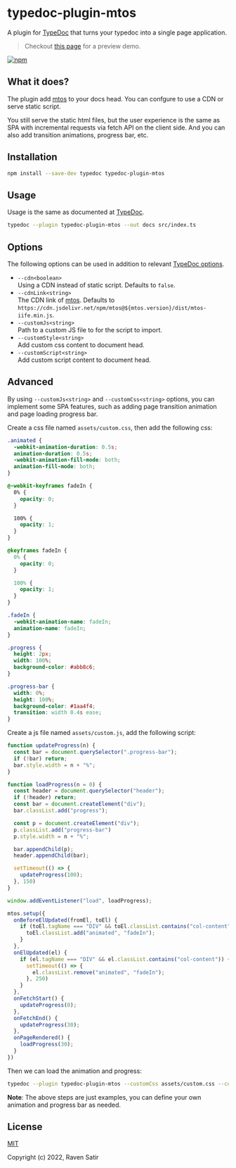 # typedoc-plugin-mtos

A plugin for [TypeDoc](https://github.com/TypeStrong/typedoc) that turns your typedoc into a single page application.

> Checkout [this page](https://voorjaar.github.io/typedoc-plugin-mtos/) for a preview demo.

[![npm](https://img.shields.io/npm/v/typedoc-plugin-mtos.svg)](https://www.npmjs.com/package/typedoc-plugin-mtos)

## What it does?

The plugin add [mtos](https://github.com/voorjaar/mtos) to your docs head. You can confgure to use a CDN or serve static script.

You still serve the static html files, but the user experience is the same as SPA with incremental requests via fetch API on the client side. And you can also add transition animations, progress bar, etc.

## Installation

```bash
npm install --save-dev typedoc typedoc-plugin-mtos
```

## Usage

Usage is the same as documented at [TypeDoc](https://typedoc.org/guides/installation/#command-line-interface).

```bash
typedoc --plugin typedoc-plugin-mtos --out docs src/index.ts
```

## Options

The following options can be used in addition to relevant [TypeDoc options](https://typedoc.org/guides/options/).

- `--cdn<boolean>`<br>
  Using a CDN instead of static script. Defaults to `false`.
- `--cdnLink<string>`<br>
  The CDN link of [mtos](https://github.com/voorjaar/mtos). Defaults to `https://cdn.jsdelivr.net/npm/mtos@${mtos.version}/dist/mtos-iife.min.js`.
- `--customJs<string>`<br>
  Path to a custom JS file to for the script to import.
- `--customStyle<string>`<br>
  Add custom css content to document head.
- `--customScript<string>`<br>
  Add custom script content to document head.

## Advanced

By using `--customJs<string>` and `--customCss<string>` options, you can implement some SPA features, such as adding page transition animation and page loading progress bar.

Create a css file named `assets/custom.css`, then add the following css:

```css
.animated {
  -webkit-animation-duration: 0.5s;
  animation-duration: 0.5s;
  -webkit-animation-fill-mode: both;
  animation-fill-mode: both;
}

@-webkit-keyframes fadeIn {
  0% {
    opacity: 0;
  }

  100% {
    opacity: 1;
  }
}

@keyframes fadeIn {
  0% {
    opacity: 0;
  }

  100% {
    opacity: 1;
  }
}

.fadeIn {
  -webkit-animation-name: fadeIn;
  animation-name: fadeIn;
}

.progress {
  height: 2px;
  width: 100%;
  background-color: #abb8c6;
}

.progress-bar {
  width: 0%;
  height: 100%;
  background-color: #1aa4f4;
  transition: width 0.4s ease;
}
```

Create a js file named `assets/custom.js`, add the following script:

```js
function updateProgress(n) {
  const bar = document.querySelector(".progress-bar");
  if (!bar) return;
  bar.style.width = n + "%";
}

function loadProgress(n = 0) {
  const header = document.querySelector("header");
  if (!header) return;
  const bar = document.createElement("div");
  bar.classList.add("progress");

  const p = document.createElement("div");
  p.classList.add("progress-bar")
  p.style.width = n + "%";

  bar.appendChild(p);
  header.appendChild(bar);

  setTimeout(() => {
    updateProgress(100);
  }, 150)
}

window.addEventListener("load", loadProgress);

mtos.setup({
  onBeforeElUpdated(fromEl, toEl) {
    if (toEl.tagName === "DIV" && toEl.classList.contains("col-content")) {
      toEl.classList.add("animated", "fadeIn");
    }
  },
  onElUpdated(el) {
    if (el.tagName === "DIV" && el.classList.contains("col-content")) {
      setTimeout(() => {
        el.classList.remove("animated", "fadeIn");
      }, 250)
    }
  },
  onFetchStart() {
    updateProgress(0);
  },
  onFetchEnd() {
    updateProgress(30);
  },
  onPageRendered() {
    loadProgress(30);
  }
})
```

Then we can load the animation and progress:

```bash
typedoc --plugin typedoc-plugin-mtos --customCss assets/custom.css --customJs assets/custom.js --out docs src/index.ts
```

**Note**: The above steps are just examples, you can define your own animation and progress bar as needed.

## License

[MIT](https://github.com/voorjaar/typedoc-plugin-mtos/blob/main/LICENSE)

Copyright (c) 2022, Raven Satir
